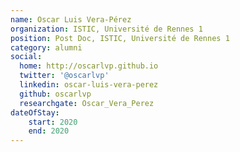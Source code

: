 ```yaml
---
name: Oscar Luis Vera-Pérez
organization: ISTIC, Université de Rennes 1
position: Post Doc, ISTIC, Université de Rennes 1
category: alumni
social:
  home: http://oscarlvp.github.io
  twitter: '@oscarlvp'
  linkedin: oscar-luis-vera-perez
  github: oscarlvp
  researchgate: Oscar_Vera_Perez
dateOfStay: 
    start: 2020
    end: 2020
---
```

